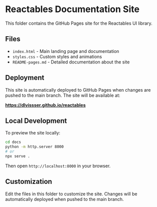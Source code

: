 # Reactables Documentation Site

This folder contains the GitHub Pages site for the Reactables UI library.

## Files

- `index.html` - Main landing page and documentation
- `styles.css` - Custom styles and animations
- `README-pages.md` - Detailed documentation about the site

## Deployment

This site is automatically deployed to GitHub Pages when changes are pushed to the main branch. The site will be available at:

**https://dlvissser.github.io/reactables**

## Local Development

To preview the site locally:

```bash
cd docs
python -m http.server 8000
# or
npx serve .
```

Then open `http://localhost:8000` in your browser.

## Customization

Edit the files in this folder to customize the site. Changes will be automatically deployed when pushed to the main branch. 